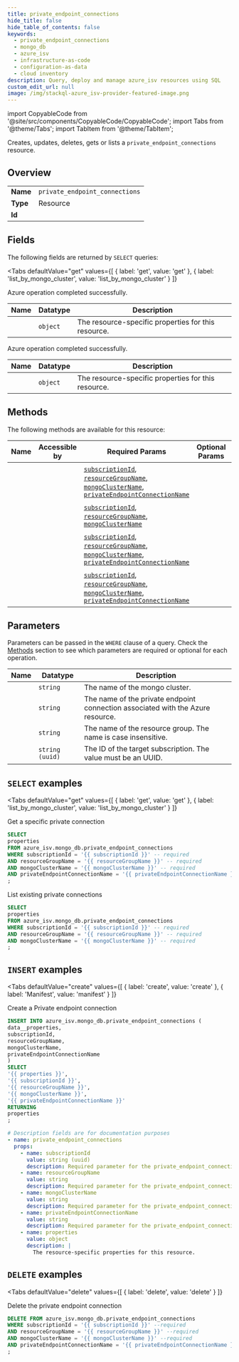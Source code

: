 ```yaml
--- 
title: private_endpoint_connections
hide_title: false
hide_table_of_contents: false
keywords:
  - private_endpoint_connections
  - mongo_db
  - azure_isv
  - infrastructure-as-code
  - configuration-as-data
  - cloud inventory
description: Query, deploy and manage azure_isv resources using SQL
custom_edit_url: null
image: /img/stackql-azure_isv-provider-featured-image.png
---
```


import CopyableCode from '@site/src/components/CopyableCode/CopyableCode';
import Tabs from '@theme/Tabs';
import TabItem from '@theme/TabItem';

Creates, updates, deletes, gets or lists a <code>private_endpoint_connections</code> resource.

## Overview
<table><tbody>
<tr><td><b>Name</b></td><td><code>private_endpoint_connections</code></td></tr>
<tr><td><b>Type</b></td><td>Resource</td></tr>
<tr><td><b>Id</b></td><td><CopyableCode code="azure_isv.mongo_db.private_endpoint_connections" /></td></tr>
</tbody></table>

## Fields

The following fields are returned by `SELECT` queries:

<Tabs
    defaultValue="get"
    values={[
        { label: 'get', value: 'get' },
        { label: 'list_by_mongo_cluster', value: 'list_by_mongo_cluster' }
    ]}
>
<TabItem value="get">

Azure operation completed successfully.

<table>
<thead>
    <tr>
    <th>Name</th>
    <th>Datatype</th>
    <th>Description</th>
    </tr>
</thead>
<tbody>
<tr>
    <td><CopyableCode code="properties" /></td>
    <td><code>object</code></td>
    <td>The resource-specific properties for this resource.</td>
</tr>
</tbody>
</table>
</TabItem>
<TabItem value="list_by_mongo_cluster">

Azure operation completed successfully.

<table>
<thead>
    <tr>
    <th>Name</th>
    <th>Datatype</th>
    <th>Description</th>
    </tr>
</thead>
<tbody>
<tr>
    <td><CopyableCode code="properties" /></td>
    <td><code>object</code></td>
    <td>The resource-specific properties for this resource.</td>
</tr>
</tbody>
</table>
</TabItem>
</Tabs>

## Methods

The following methods are available for this resource:

<table>
<thead>
    <tr>
    <th>Name</th>
    <th>Accessible by</th>
    <th>Required Params</th>
    <th>Optional Params</th>
    <th>Description</th>
    </tr>
</thead>
<tbody>
<tr>
    <td><a href="#get"><CopyableCode code="get" /></a></td>
    <td><CopyableCode code="select" /></td>
    <td><a href="#parameter-subscriptionId"><code>subscriptionId</code></a>, <a href="#parameter-resourceGroupName"><code>resourceGroupName</code></a>, <a href="#parameter-mongoClusterName"><code>mongoClusterName</code></a>, <a href="#parameter-privateEndpointConnectionName"><code>privateEndpointConnectionName</code></a></td>
    <td></td>
    <td>Get a specific private connection</td>
</tr>
<tr>
    <td><a href="#list_by_mongo_cluster"><CopyableCode code="list_by_mongo_cluster" /></a></td>
    <td><CopyableCode code="select" /></td>
    <td><a href="#parameter-subscriptionId"><code>subscriptionId</code></a>, <a href="#parameter-resourceGroupName"><code>resourceGroupName</code></a>, <a href="#parameter-mongoClusterName"><code>mongoClusterName</code></a></td>
    <td></td>
    <td>List existing private connections</td>
</tr>
<tr>
    <td><a href="#create"><CopyableCode code="create" /></a></td>
    <td><CopyableCode code="insert" /></td>
    <td><a href="#parameter-subscriptionId"><code>subscriptionId</code></a>, <a href="#parameter-resourceGroupName"><code>resourceGroupName</code></a>, <a href="#parameter-mongoClusterName"><code>mongoClusterName</code></a>, <a href="#parameter-privateEndpointConnectionName"><code>privateEndpointConnectionName</code></a></td>
    <td></td>
    <td>Create a Private endpoint connection</td>
</tr>
<tr>
    <td><a href="#delete"><CopyableCode code="delete" /></a></td>
    <td><CopyableCode code="delete" /></td>
    <td><a href="#parameter-subscriptionId"><code>subscriptionId</code></a>, <a href="#parameter-resourceGroupName"><code>resourceGroupName</code></a>, <a href="#parameter-mongoClusterName"><code>mongoClusterName</code></a>, <a href="#parameter-privateEndpointConnectionName"><code>privateEndpointConnectionName</code></a></td>
    <td></td>
    <td>Delete the private endpoint connection</td>
</tr>
</tbody>
</table>

## Parameters

Parameters can be passed in the `WHERE` clause of a query. Check the [Methods](#methods) section to see which parameters are required or optional for each operation.

<table>
<thead>
    <tr>
    <th>Name</th>
    <th>Datatype</th>
    <th>Description</th>
    </tr>
</thead>
<tbody>
<tr id="parameter-mongoClusterName">
    <td><CopyableCode code="mongoClusterName" /></td>
    <td><code>string</code></td>
    <td>The name of the mongo cluster.</td>
</tr>
<tr id="parameter-privateEndpointConnectionName">
    <td><CopyableCode code="privateEndpointConnectionName" /></td>
    <td><code>string</code></td>
    <td>The name of the private endpoint connection associated with the Azure resource.</td>
</tr>
<tr id="parameter-resourceGroupName">
    <td><CopyableCode code="resourceGroupName" /></td>
    <td><code>string</code></td>
    <td>The name of the resource group. The name is case insensitive.</td>
</tr>
<tr id="parameter-subscriptionId">
    <td><CopyableCode code="subscriptionId" /></td>
    <td><code>string (uuid)</code></td>
    <td>The ID of the target subscription. The value must be an UUID.</td>
</tr>
</tbody>
</table>

## `SELECT` examples

<Tabs
    defaultValue="get"
    values={[
        { label: 'get', value: 'get' },
        { label: 'list_by_mongo_cluster', value: 'list_by_mongo_cluster' }
    ]}
>
<TabItem value="get">

Get a specific private connection

```sql
SELECT
properties
FROM azure_isv.mongo_db.private_endpoint_connections
WHERE subscriptionId = '{{ subscriptionId }}' -- required
AND resourceGroupName = '{{ resourceGroupName }}' -- required
AND mongoClusterName = '{{ mongoClusterName }}' -- required
AND privateEndpointConnectionName = '{{ privateEndpointConnectionName }}' -- required
;
```
</TabItem>
<TabItem value="list_by_mongo_cluster">

List existing private connections

```sql
SELECT
properties
FROM azure_isv.mongo_db.private_endpoint_connections
WHERE subscriptionId = '{{ subscriptionId }}' -- required
AND resourceGroupName = '{{ resourceGroupName }}' -- required
AND mongoClusterName = '{{ mongoClusterName }}' -- required
;
```
</TabItem>
</Tabs>


## `INSERT` examples

<Tabs
    defaultValue="create"
    values={[
        { label: 'create', value: 'create' },
        { label: 'Manifest', value: 'manifest' }
    ]}
>
<TabItem value="create">

Create a Private endpoint connection

```sql
INSERT INTO azure_isv.mongo_db.private_endpoint_connections (
data__properties,
subscriptionId,
resourceGroupName,
mongoClusterName,
privateEndpointConnectionName
)
SELECT 
'{{ properties }}',
'{{ subscriptionId }}',
'{{ resourceGroupName }}',
'{{ mongoClusterName }}',
'{{ privateEndpointConnectionName }}'
RETURNING
properties
;
```
</TabItem>
<TabItem value="manifest">

```yaml
# Description fields are for documentation purposes
- name: private_endpoint_connections
  props:
    - name: subscriptionId
      value: string (uuid)
      description: Required parameter for the private_endpoint_connections resource.
    - name: resourceGroupName
      value: string
      description: Required parameter for the private_endpoint_connections resource.
    - name: mongoClusterName
      value: string
      description: Required parameter for the private_endpoint_connections resource.
    - name: privateEndpointConnectionName
      value: string
      description: Required parameter for the private_endpoint_connections resource.
    - name: properties
      value: object
      description: |
        The resource-specific properties for this resource.
```
</TabItem>
</Tabs>


## `DELETE` examples

<Tabs
    defaultValue="delete"
    values={[
        { label: 'delete', value: 'delete' }
    ]}
>
<TabItem value="delete">

Delete the private endpoint connection

```sql
DELETE FROM azure_isv.mongo_db.private_endpoint_connections
WHERE subscriptionId = '{{ subscriptionId }}' --required
AND resourceGroupName = '{{ resourceGroupName }}' --required
AND mongoClusterName = '{{ mongoClusterName }}' --required
AND privateEndpointConnectionName = '{{ privateEndpointConnectionName }}' --required
;
```
</TabItem>
</Tabs>
